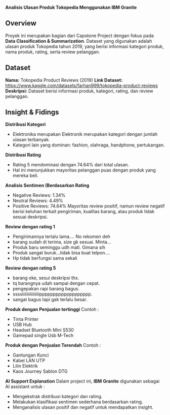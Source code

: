   **Analisis Ulasan Produk Tokopedia Menggunakan IBM Granite**
  
## Overview
Proyek ini merupakan bagian dari Capstone Project dengan fokus pada **Data Classification & Summarization**.
Dataset yang digunakan adalah ulasan produk Tokopedia tahun 2019, yang berisi informasi kategori produk, nama produk, rating, serta review pelanggan. 

## Dataset
**Nama:** Tokopedia Product Reviews (2019)
**Link Dataset:** https://www.kaggle.com/datasets/farhan999/tokopedia-product-reviews
**Deskripsi:** Dataset berisi informasi produk, kategori, rating, dan review pelanggan.

## Insight & Fidings

**Distribusi Kategori**
  - Elektronika merupakan Elektronik merupakan kategori dengan jumlah ulasan terbanyak.  
  - Kategori lain yang dominan: fashion, olahraga, handphone, pertukangan.

**Distribusi Rating**
  - Rating 5 mendominasi dengan 74.64% dari total ulasan.
  - Hal ini menunjukkan mayoritas pelanggan puas dengan produk yang mereka beli.

**Analisis Sentimen (Berdasarkan Rating**
  - Negative Reviews: 1.34%
  - Neutral Reviews: 4.49%
  - Positive Reviews: 74.64%
Mayoritas review positif, namun review negatif berisi keluhan terkait pengiriman, kualitas barang, atau produk tidak sesuai deskripsi.

**Review dengan rating 1**
 - Pengirimannya terlalu lama.... No rekomen deh
 - barang sudah di terima, size gk sesuai. Minta...
 - Produk baru seminggu udh mati. Gimana sih
 - Produk sangat buruk...tidak bisa buat telpon....
 - Hp tidak berfungsi sama sekali

**Review dengan rating 5**
 - barang oke, sesui deskripsi thx.
 - tq barangnya udah sampai dengan cepat.
 - pengepakan rapi barang bagus.
 - ssssiiiiiiiiiiiiiiiippppppppppppppppppp.
 - sangat bagus tapi gak terlalu besar.
  
**Produk dengan Penjualan tertinggi**
Contoh :
  - Tinta Printer
  - USB Hub
  - Headset Bluetooth Mini S530
  - Gamepad single Usb M-Tech

**Produk dengan Penjualan Terendah**
Contoh :
  -  Gantungan Kunci
  -  Kabel LAN UTP
  -  Lilin Elektrik
  -  Kaos Journey Sablon DTG

**AI Support Explanation**
Dalam project ini, **IBM Granite** digunakan sebagai AI assistant untuk :
  - Mengekstrak distribusi kategori dan rating.
  - Melakukan klasifikasi sentimen sederhana berdasarkan rating.  
  - Menganalisis ulasan positif dan negatif untuk mendapatkan insight.
